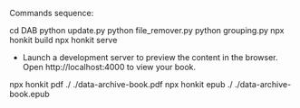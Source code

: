 Commands sequence:

cd DAB
python update.py
python file_remover.py
python grouping.py
npx honkit build
npx honkit serve
- Launch a development server to preview the content in the browser. Open http://localhost:4000 to view your book.

npx honkit pdf ./ ./data-archive-book.pdf
npx honkit epub ./ ./data-archive-book.epub